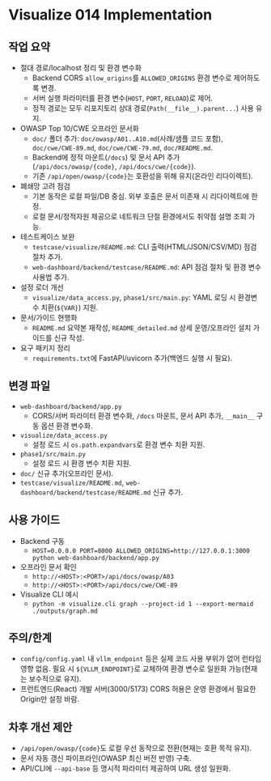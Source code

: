 # Visualize 014 Implementation

## 작업 요약
- 절대 경로/localhost 정리 및 환경 변수화
  - Backend CORS `allow_origins`를 `ALLOWED_ORIGINS` 환경 변수로 제어하도록 변경.
  - 서버 실행 파라미터를 환경 변수(`HOST`, `PORT`, `RELOAD`)로 제어.
  - 정적 경로는 모두 리포지토리 상대 경로(`Path(__file__).parent...`) 사용 유지.
- OWASP Top 10/CWE 오프라인 문서화
  - `doc/` 폴더 추가: `doc/owasp/A01..A10.md`(사례/샘플 코드 포함), `doc/cwe/CWE-89.md`, `doc/cwe/CWE-79.md`, `doc/README.md`.
  - Backend에 정적 마운트(`/docs`) 및 문서 API 추가(`/api/docs/owasp/{code}`, `/api/docs/cwe/{code}`).
  - 기존 `/api/open/owasp/{code}`는 호환성을 위해 유지(온라인 리다이렉트).
- 폐쇄망 고려 점검
  - 기본 동작은 로컬 파일/DB 중심. 외부 호출은 문서 미존재 시 리다이렉트에 한정.
  - 로컬 문서/정적자원 제공으로 네트워크 단절 환경에서도 취약점 설명 조회 가능.
- 테스트케이스 보완
  - `testcase/visualize/README.md`: CLI 출력(HTML/JSON/CSV/MD) 점검 절차 추가.
  - `web-dashboard/backend/testcase/README.md`: API 점검 절차 및 환경 변수 사용법 추가.
- 설정 로더 개선
  - `visualize/data_access.py`, `phase1/src/main.py`: YAML 로딩 시 환경변수 치환(`${VAR}`) 지원.
 - 문서/가이드 현행화
   - `README.md` 요약본 재작성, `README_detailed.md` 상세 운영/오프라인 설치 가이드를 신규 작성.
 - 요구 패키지 정리
   - `requirements.txt`에 FastAPI/uvicorn 추가(백엔드 실행 시 필요).

## 변경 파일
- `web-dashboard/backend/app.py`
  - CORS/서버 파라미터 환경 변수화, `/docs` 마운트, 문서 API 추가, `__main__` 구동 옵션 환경 변수화.
- `visualize/data_access.py`
  - 설정 로드 시 `os.path.expandvars`로 환경 변수 치환 지원.
- `phase1/src/main.py`
  - 설정 로드 시 환경 변수 치환 지원.
- `doc/` 신규 추가(오프라인 문서).
- `testcase/visualize/README.md`, `web-dashboard/backend/testcase/README.md` 신규 추가.

## 사용 가이드
- Backend 구동
  - `HOST=0.0.0.0 PORT=8000 ALLOWED_ORIGINS=http://127.0.0.1:3000 python web-dashboard/backend/app.py`
- 오프라인 문서 확인
  - `http://<HOST>:<PORT>/api/docs/owasp/A03`
  - `http://<HOST>:<PORT>/api/docs/cwe/CWE-89`
- Visualize CLI 예시
  - `python -m visualize.cli graph --project-id 1 --export-mermaid ./outputs/graph.md`

## 주의/한계
- `config/config.yaml` 내 `vllm_endpoint` 등은 실제 코드 사용 부위가 없어 런타임 영향 없음. 필요 시 `${VLLM_ENDPOINT}`로 교체하여 환경 변수로 일원화 가능(현재는 보수적으로 유지).
- 프런트엔드(React) 개발 서버(3000/5173) CORS 허용은 운영 환경에서 필요한 Origin만 설정 바람.

## 차후 개선 제안
- `/api/open/owasp/{code}`도 로컬 우선 동작으로 전환(현재는 호환 목적 유지).
- 문서 자동 갱신 파이프라인(OWASP 최신 버전 반영) 구축.
- API/CLI에 `--api-base` 등 명시적 파라미터 제공하여 URL 생성 일원화.
